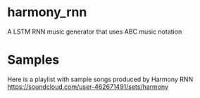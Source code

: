 # harmony_rnn
A LSTM RNN music generator that uses ABC music notation


# Samples
Here is a playlist with sample songs produced by Harmony RNN
https://soundcloud.com/user-462671491/sets/harmony
